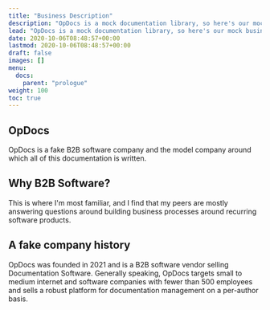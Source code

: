 ```yaml
---
title: "Business Description"
description: "OpDocs is a mock documentation library, so here's our mock business case."
lead: "OpDocs is a mock documentation library, so here's our mock business around which these docs are written."
date: 2020-10-06T08:48:57+00:00
lastmod: 2020-10-06T08:48:57+00:00
draft: false
images: []
menu:
  docs:
    parent: "prologue"
weight: 100
toc: true
---
```


## OpDocs

OpDocs is a fake B2B software company and the model company around which all of this documentation is written. 

## Why B2B Software?

This is where I'm most familiar, and I find that my peers are mostly answering questions around building business processes around recurring software products. 

## A fake company history

OpDocs was founded in 2021 and is a B2B software vendor selling Documentation Software. Generally speaking, OpDocs targets small to medium internet and software companies with fewer than 500 employees and sells a robust platform for documentation management on a per-author basis.

